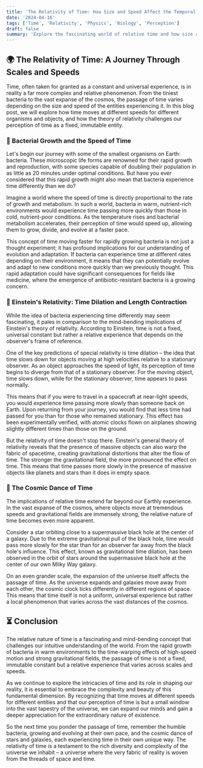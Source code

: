 ```yaml
---
title: 'The Relativity of Time: How Size and Speed Affect the Temporal Experience'
date: '2024-04-16'
tags: ['Time', 'Relativity', 'Physics', 'Biology', 'Perception']
draft: false
summary: 'Explore the fascinating world of relative time and how size and speed affect the temporal experience of organisms and objects. From the rapid growth of bacteria in warm environments to the mind-bending implications of Einstein's theory of relativity, discover how time is not a universal constant but a relative experience that varies across scales and velocities.'
---
```


## 🌍 The Relativity of Time: A Journey Through Scales and Speeds

Time, often taken for granted as a constant and universal experience, is in reality a far more complex and relative phenomenon. From the tiniest bacteria to the vast expanse of the cosmos, the passage of time varies depending on the size and speed of the entities experiencing it. In this blog post, we will explore how time moves at different speeds for different organisms and objects, and how the theory of relativity challenges our perception of time as a fixed, immutable entity.

### 🦠 Bacterial Growth and the Speed of Time

Let's begin our journey with some of the smallest organisms on Earth: bacteria. These microscopic life forms are renowned for their rapid growth and reproduction, with some species capable of doubling their population in as little as 20 minutes under optimal conditions. But have you ever considered that this rapid growth might also mean that bacteria experience time differently than we do?

Imagine a world where the speed of time is directly proportional to the rate of growth and metabolism. In such a world, bacteria in warm, nutrient-rich environments would experience time passing more quickly than those in cold, nutrient-poor conditions. As the temperature rises and bacterial metabolism accelerates, their perception of time would speed up, allowing them to grow, divide, and evolve at a faster pace.

This concept of time moving faster for rapidly growing bacteria is not just a thought experiment; it has profound implications for our understanding of evolution and adaptation. If bacteria can experience time at different rates depending on their environment, it means that they can potentially evolve and adapt to new conditions more quickly than we previously thought. This rapid adaptation could have significant consequences for fields like medicine, where the emergence of antibiotic-resistant bacteria is a growing concern.

### 🚀 Einstein's Relativity: Time Dilation and Length Contraction

While the idea of bacteria experiencing time differently may seem fascinating, it pales in comparison to the mind-bending implications of Einstein's theory of relativity. According to Einstein, time is not a fixed, universal constant but rather a relative experience that depends on the observer's frame of reference.

One of the key predictions of special relativity is time dilation – the idea that time slows down for objects moving at high velocities relative to a stationary observer. As an object approaches the speed of light, its perception of time begins to diverge from that of a stationary observer. For the moving object, time slows down, while for the stationary observer, time appears to pass normally.

This means that if you were to travel in a spacecraft at near-light speeds, you would experience time passing more slowly than someone back on Earth. Upon returning from your journey, you would find that less time had passed for you than for those who remained stationary. This effect has been experimentally verified, with atomic clocks flown on airplanes showing slightly different times than those on the ground.

But the relativity of time doesn't stop there. Einstein's general theory of relativity reveals that the presence of massive objects can also warp the fabric of spacetime, creating gravitational distortions that alter the flow of time. The stronger the gravitational field, the more pronounced the effect on time. This means that time passes more slowly in the presence of massive objects like planets and stars than it does in empty space.

### 🌌 The Cosmic Dance of Time

The implications of relative time extend far beyond our Earthly experience. In the vast expanse of the cosmos, where objects move at tremendous speeds and gravitational fields are immensely strong, the relative nature of time becomes even more apparent.

Consider a star orbiting close to a supermassive black hole at the center of a galaxy. Due to the extreme gravitational pull of the black hole, time would pass more slowly for the star than for an observer far away from the black hole's influence. This effect, known as gravitational time dilation, has been observed in the orbit of stars around the supermassive black hole at the center of our own Milky Way galaxy.

On an even grander scale, the expansion of the universe itself affects the passage of time. As the universe expands and galaxies move away from each other, the cosmic clock ticks differently in different regions of space. This means that time itself is not a uniform, universal experience but rather a local phenomenon that varies across the vast distances of the cosmos.

## ⏳ Conclusion

The relative nature of time is a fascinating and mind-bending concept that challenges our intuitive understanding of the world. From the rapid growth of bacteria in warm environments to the time-warping effects of high-speed motion and strong gravitational fields, the passage of time is not a fixed, immutable constant but a relative experience that varies across scales and speeds.

As we continue to explore the intricacies of time and its role in shaping our reality, it is essential to embrace the complexity and beauty of this fundamental dimension. By recognizing that time moves at different speeds for different entities and that our perception of time is but a small window into the vast tapestry of the universe, we can expand our minds and gain a deeper appreciation for the extraordinary nature of existence.

So the next time you ponder the passage of time, remember the humble bacteria, growing and evolving at their own pace, and the cosmic dance of stars and galaxies, each experiencing time in their own unique way. The relativity of time is a testament to the rich diversity and complexity of the universe we inhabit – a universe where the very fabric of reality is woven from the threads of space and time.

